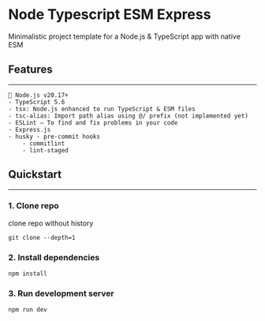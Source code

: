 # Node Typescript ESM Express

Minimalistic project template for a Node.js & TypeScript app with native ESM

## Features

---
    💎 Node.js v20.17+
    -️ TypeScript 5.6
    -️ tsx: Node.js enhanced to run TypeScript & ESM files
    - tsc-alias: Import path alias using @/ prefix (not implemented yet)
    - ESLint — To find and fix problems in your code
    - Express.js
    - husky - pre-commit hooks
        - commitlint
        - lint-staged

## Quickstart

---
### 1. Clone repo
clone repo without history
```
git clone --depth=1 
```

### 2. Install dependencies
```
npm install
```

### 3. Run development server
```
npm run dev
```
